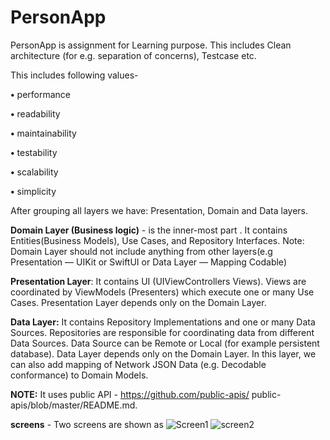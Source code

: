 # PersonApp
PersonApp is assignment for Learning purpose. This includes Clean architecture (for e.g. separation of concerns), Testcase etc.

This includes following values- 

**•** performance

**•** readability

**•** maintainability 

**•** testability

**•** scalability

**•** simplicity



After grouping all layers we have: Presentation, Domain and Data layers.

**Domain Layer (Business logic)** - is the inner-most part . It contains Entities(Business Models), Use Cases, and Repository Interfaces. 
Note: Domain Layer should not include anything from other layers(e.g Presentation — UIKit or SwiftUI or Data Layer — Mapping Codable)


**Presentation Layer**: It contains UI (UIViewControllers Views). Views are coordinated by ViewModels (Presenters) which execute one or many Use Cases. Presentation Layer depends only on the Domain Layer.

**Data Layer:** It contains Repository Implementations and one or many Data Sources. Repositories are responsible for coordinating data from different Data Sources. Data Source can be Remote or Local (for example persistent database). Data Layer depends only on the Domain Layer. In this layer, we can also add mapping of Network JSON Data (e.g. Decodable conformance) to Domain Models.


**NOTE:** It uses public API - https://github.com/public-apis/
public-apis/blob/master/README.md.


**screens** - Two screens are shown as
![Screen1](https://github.com/mail-development91/PersonApp/assets/159416832/48f3f951-8a3c-476b-8c8a-c577cd5230b9)
![screen2](https://github.com/mail-development91/PersonApp/assets/159416832/e01ec700-ec9a-43ad-967a-373641c30791)



